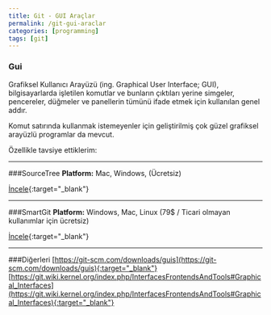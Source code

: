 ```yaml
---
title: Git - GUI Araçlar
permalink: /git-gui-araclar
categories: [programming]
tags: [git]
---
```


<div class="alert">
	<h3>Gui</h3>
	Grafiksel Kullanıcı Arayüzü (ing. Graphical User Interface; GUI), bilgisayarlarda işletilen komutlar ve bunların çıktıları yerine simgeler, pencereler, düğmeler ve panellerin tümünü ifade etmek için kullanılan genel addır.
</div>

Komut satırında kullanmak istemeyenler için geliştirilmiş çok güzel grafiksel arayüzlü programlar da mevcut.

Özellikle tavsiye ettiklerim:

---

###SourceTree
**Platform:** Mac, Windows, (Ücretsiz)

[İncele](https://www.sourcetreeapp.com/){:target="_blank"}

---

###SmartGit
**Platform:** Windows, Mac, Linux (79$ / Ticari olmayan kullanımlar için ücretsiz)

[İncele](http://www.syntevo.com/smartgit/){:target="_blank"}

---

###Diğerleri
[https://git-scm.com/downloads/guis](https://git-scm.com/downloads/guis){:target="_blank"}
[https://git.wiki.kernel.org/index.php/InterfacesFrontendsAndTools#Graphical_Interfaces](https://git.wiki.kernel.org/index.php/InterfacesFrontendsAndTools#Graphical_Interfaces){:target="_blank"}